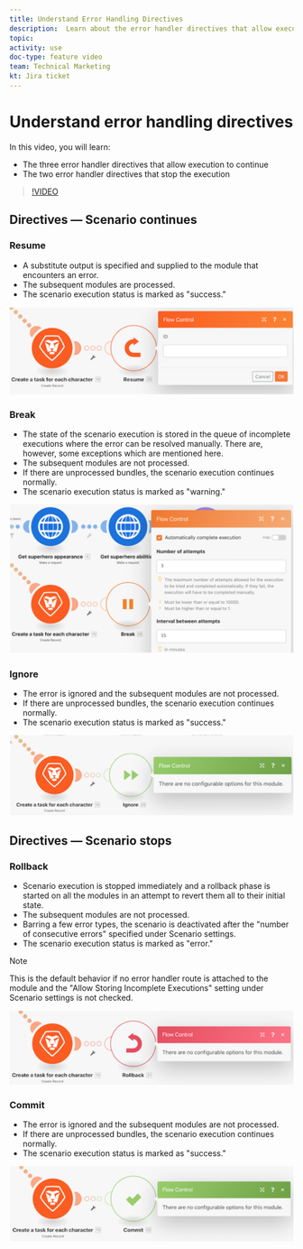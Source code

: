 ```yaml
---
title: Understand Error Handling Directives
description:  Learn about the error handler directives that allow execution to continue and those that stop the execution, in [!DNL Adobe Workfront Fusion].
topic: 
activity: use
doc-type: feature video
team: Technical Marketing
kt: Jira ticket 
---
```

# Understand error handling directives

In this video, you will learn:

* The three error handler directives that allow execution to continue
* The two error handler directives that stop the execution

>[!VIDEO](https://video.tv.adobe.com/v/335305/?quality=12)

## Directives — Scenario continues

### Resume

* A substitute output is specified and supplied to the module that encounters an error.
* The subsequent modules are processed.
* The scenario execution status is marked as "success."

![An image of a Resume directive](assets/troubleshooting-and-error-handling-2.png)

### Break

* The state of the scenario execution is stored in the queue of incomplete executions where the error can be resolved manually. There are, however, some exceptions which are mentioned here.
* The subsequent modules are not processed.
* If there are unprocessed bundles, the scenario execution continues normally.
* The scenario execution status is marked as "warning."

![An image of a Break directive](assets/troubleshooting-and-error-handling-3.png)

### Ignore

* The error is ignored and the subsequent modules are not processed. 
* If there are unprocessed bundles, the scenario execution continues normally.
* The scenario execution status is marked as "success."

![An image of an Ignore directive](assets/troubleshooting-and-error-handling-4.png)

## Directives — Scenario stops

### Rollback

* Scenario execution is stopped immediately and a rollback phase is started on all the modules in an attempt to revert them all to their initial state.
* The subsequent modules are not processed.
* Barring a few error types, the scenario is deactivated after the "number of consecutive errors" specified under Scenario settings.
* The scenario execution status is marked as "error."

>[!NOTE]
>
>This is the default behavior if no error handler route is attached to the module and the "Allow Storing Incomplete Executions" setting under Scenario settings is not checked.

![An image of a Rollback directive](assets/troubleshooting-and-error-handling-5.png)

### Commit

* The error is ignored and the subsequent modules are not processed. 
* If there are unprocessed bundles, the scenario execution continues normally.
* The scenario execution status is marked as "success."

![An image of a Commit directive](assets/troubleshooting-and-error-handling-6.png)


